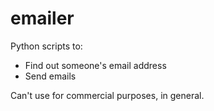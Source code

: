 # emailer
Python scripts to:

- Find out someone's email address
- Send emails


Can't use for commercial purposes, in general.
